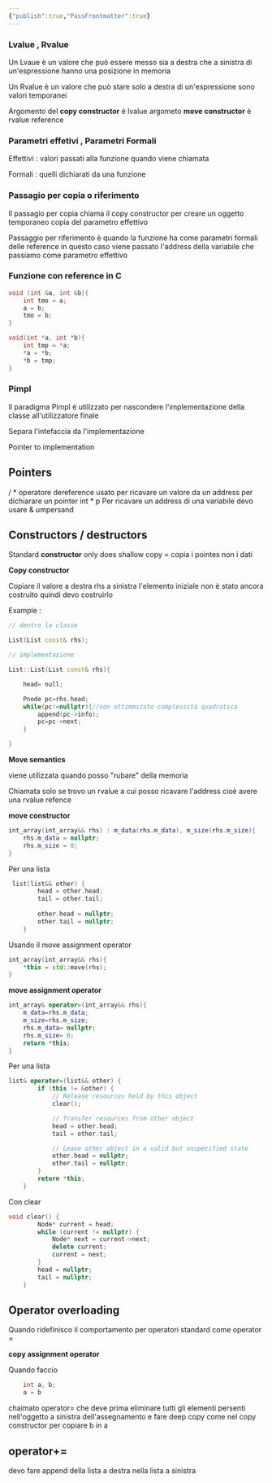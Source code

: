 ```yaml
---
{"publish":true,"PassFrontmatter":true}
---
```


### Lvalue , Rvalue

Un Lvaue è un valore che può essere messo sia a destra che a sinistra di un'espressione
hanno una posizione in memoria

Un Rvalue è un valore che può stare solo a destra di un'espressione
sono valori temporanei

Argomento del **copy constructor** è lvalue
argometo **move constructor** è rvalue reference

### Parametri effetivi , Parametri Formali

Effettivi : valori passati alla funzione quando viene chiamata 

Formali : quelli dichiarati da una funzione

### Passagio per copia o riferimento

Il passagio per copia chiama il copy constructor per creare un oggetto temporaneo copia del parametro effettivo

Passaggio per riferimento è quando la funzione ha come parametri formali delle reference in questo caso viene passato l'address della variabile che passiamo come parametro effettivo

### Funzione con reference in C

```c++
void (int &a, int &b){
	int tmo = a;
	a = b;
	tmo = b;
}
```

```c
void(int *a, int *b){
	int tmp = *a;
	*a = *b;
	*b = tmp;
}

```

### Pimpl

Il paradigma Pimpl è utilizzato per nascondere l'implementazione della classe all'utilizzatore finale 

Separa l'intefaccia da l'implementazione 

Pointer to implementation


## Pointers
/ * operatore dereference usato per ricavare un valore da un address 
per dichiarare un pointer int * p 
Per ricavare un address di una variabile devo usare & umpersand

## Constructors / destructors

Standard **constructor** only does shallow copy = copia i pointes non i dati

**Copy constructor** 

Copiare il valore a destra rhs a sinistra 
l'elemento iniziale non è stato ancora costruito quindi devo costruirlo

Example :
```c++
// dentro la classe

List(List const& rhs);

// implementazione

List::List(List const& rhs){

	head= null;

    Pnode pc=rhs.head;
    while(pc!=nullptr){//non ottimmizato complessità quadratica
        append(pc->info);
        pc=pc->next;
    }

}

```

**Move semantics**

viene utilizzata quando posso "rubare" della memoria

Chiamata solo se trovo un rvalue a cui posso ricavare l'address cioè avere una rvalue refence

**move constructor**

```c++
int_array(int_array&& rhs) : m_data(rhs.m_data), m_size(rhs.m_size){
	rhs.m_data = nullptr;
	rhs.m_size = 0;
}
```

Per una lista

```c++
 list(list&& other) {
        head = other.head;
        tail = other.tail;
        
        other.head = nullptr;
        other.tail = nullptr;   
    }
```

Usando il move assignment operator
```c++
int_array(int_array&& rhs){
	*this = std::move(rhs);
}
```

**move assignment operator**
```c++
int_array& operator=(int_array&& rhs){
	m_data=rhs.m_data;
	m_size=rhs.m_size;
	rhs.m_data= nullptr;
	rhs.m_size= 0;
	return *this;
}
```

Per una lista 
```c++
list& operator=(list&& other) {
        if (this != &other) {
            // Release resources held by this object
            clear();

            // Transfer resources from other object
            head = other.head;
            tail = other.tail;

            // Leave other object in a valid but unspecified state
            other.head = nullptr;
            other.tail = nullptr;
        }
        return *this;
    }
```

Con clear 
```c++
void clear() {
        Node* current = head;
        while (current != nullptr) {
            Node* next = current->next;
            delete current;
            current = next;
        }
        head = nullptr;
        tail = nullptr;
    }
```

## Operator overloading

Quando ridefinisco il comportamento per operatori standard come operator =

**copy assignment operator**

Quando faccio

```c++
	int a, b;
	a = b
```

chaimato operator= che deve prima eliminare tutti gli elementi persenti nell'oggetto a sinistra dell'assegnamento e fare deep copy come nel copy constructor per copiare b in a 

## operator+=

devo fare append della lista a destra nella lista a sinistra